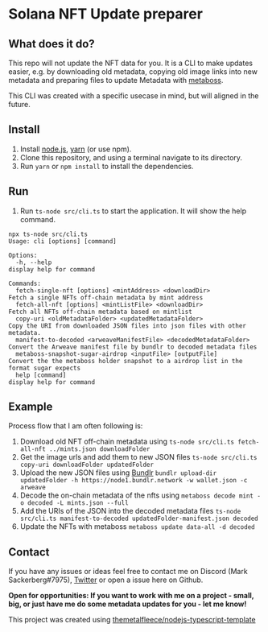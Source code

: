 
# Solana NFT Update preparer

## What does it do?
This repo will not update the NFT data for you. It is a CLI to make updates easier, e.g. by downloading old metadata, copying old image links into new metadata and preparing files to update Metadata with [metaboss](https://github.com/samuelvanderwaal/metaboss).

This CLI was created with a specific usecase in mind, but will aligned in the future.

## Install

1. Install [node.js](https://nodejs.org/en/download/), [yarn](https://yarnpkg.com/getting-started/install) (or use npm).
2. Clone this repository, and using a terminal navigate to its directory.
3. Run `yarn` or `npm install` to install the dependencies.

## Run

1. Run `ts-node src/cli.ts` to start the application. It will show the help command.
```
npx ts-node src/cli.ts                                                                   
Usage: cli [options] [command]

Options:
  -h, --help                                                                                                       display help for command

Commands:
  fetch-single-nft [options] <mintAddress> <downloadDir>             Fetch a single NFTs off-chain metadata by mint address
  fetch-all-nft [options] <mintListFile> <downloadDir>               Fetch all NFTs off-chain metadata based on mintlist
  copy-uri <oldMetadataFolder> <updatedMetadataFolder>               Copy the URI from downloaded JSON files into json files with other metadata.
  manifest-to-decoded <arweaveManifestFile> <decodedMetadataFolder>  Convert the Arweave manifest file by bundlr to decoded metadata files
  metaboss-snapshot-sugar-airdrop <inputFile> [outputFile]           Convert the the metaboss holder snapshot to a airdrop list in the format sugar expects
  help [command]                                                     display help for command
```

## Example
Process flow that I am often following is:
1. Download old NFT off-chain metadata using `ts-node src/cli.ts fetch-all-nft ../mints.json downloadFolder`
2. Get the image urls and add them to new JSON files `ts-node src/cli.ts copy-uri downloadFolder updatedFolder`
3. Upload the new JSON files using [Bundlr](https://docs.bundlr.network/CLI/uploading-a-folder) `bundlr upload-dir updatedFolder -h https://node1.bundlr.network -w wallet.json -c arweave` 
4. Decode the on-chain metadata of the nfts using `metaboss decode mint -o decoded -L mints.json --full` 
4. Add the URIs of the JSON into the decoded metadata files `ts-node src/cli.ts manifest-to-decoded updatedFolder-manifest.json decoded`
5. Update the NFTs with metaboss `metaboss update data-all -d decoded`

## Contact
If you have any issues or ideas feel free to contact me on Discord (Mark Sackerberg#7975), [Twitter](https://twitter.com/MarkSackerberg) or open a issue here on Github.

**Open for opportunities: If you want to work with me on a project - small, big, or just have me do some metadata updates for you - let me know!**


This project was created using [themetalfleece/nodejs-typescript-template](https://github.com/themetalfleece/nodejs-typescript-template)
